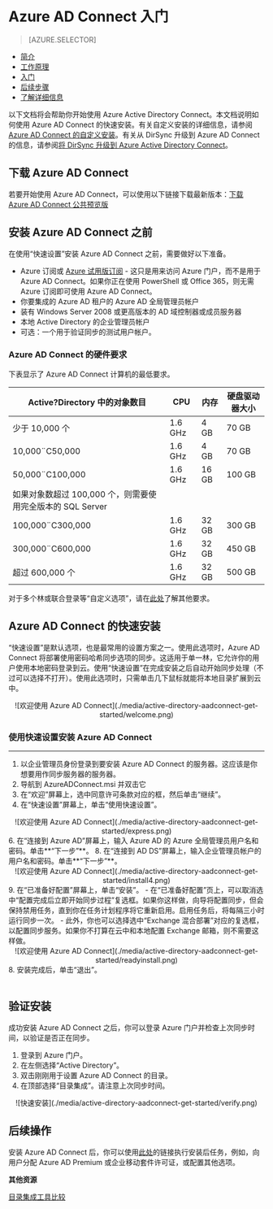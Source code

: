 <properties 
	pageTitle="Azure AD Connect 入门" 
	description="了解如何下载、安装和运行 Azure AD Connect 的设置向导。" 
	services="active-directory" 
	documentationCenter="" 
	authors="billmath" 
	manager="stevenpo" 
	editor="curtand"/>

<tags 
	ms.service="active-directory" 
	ms.date="08/24/2015" 
	ms.author="11/02/2015"/>

# Azure AD Connect 入门


> [AZURE.SELECTOR]
- [简介](/documentation/articles/active-directory-aadconnect/)
- [工作原理](/documentation/articles/active-directory-aadconnect-how-it-works/)
- [入门](/documentation/articles/active-directory-aadconnect-get-started/)
- [后续步骤](/documentation/articles/active-directory-aadconnect-whats-next/)
- [了解详细信息](/documentation/articles/active-directory-aadconnect-learn-more/)


以下文档将会帮助你开始使用 Azure Active Directory Connect。本文档说明如何使用 Azure AD Connect 的快速安装。有关自定义安装的详细信息，请参阅 [Azure AD Connect 的自定义安装](active-directory-aadconnect-get-started-custom)。有关从 DirSync 升级到 Azure AD Connect 的信息，请参阅[将 DirSync 升级到 Azure Active Directory Connect](active-directory-aadconnect-dirsync-upgrade-get-started)。


## 下载 Azure AD Connect



若要开始使用 Azure AD Connect，可以使用以下链接下载最新版本：[下载 Azure AD Connect 公共预览版](http://connect.microsoft.com/site1164/program8612)

## 安装 Azure AD Connect 之前
在使用“快速设置”安装 Azure AD Connect 之前，需要做好以下准备。


 
- Azure 订阅或 [Azure 试用版订阅](http://azure.microsoft.com/pricing/free-trial/) - 这只是用来访问 Azure 门户，而不是用于 Azure AD Connect。如果你正在使用 PowerShell 或 Office 365，则无需 Azure 订阅即可使用 Azure AD Connect。
- 你要集成的 Azure AD 租户的 Azure AD 全局管理员帐户
- 装有 Windows Server 2008 或更高版本的 AD 域控制器或成员服务器
- 本地 Active Directory 的企业管理员帐户
- 可选：一个用于验证同步的测试用户帐户。 

### Azure AD Connect 的硬件要求
下表显示了 Azure AD Connect 计算机的最低要求。

| Active?Directory 中的对象数目 | CPU | 内存 | 硬盘驱动器大小 |
| ------------------------------------- | --- | ------ | --------------- |
| 少于 10,000 个 | 1.6 GHz | 4 GB | 70 GB |
| 10,000¨C50,000 | 1.6 GHz | 4 GB | 70 GB |
| 50,000¨C100,000 | 1.6 GHz | 16 GB | 100 GB |
| 如果对象数超过 100,000 个，则需要使用完全版本的 SQL Server| | | |
| 100,000¨C300,000 | 1.6 GHz | 32 GB | 300 GB |
| 300,000¨C600,000 | 1.6 GHz | 32 GB | 450 GB |
| 超过 600,000 个 | 1.6 GHz | 32 GB | 500 GB |




对于多个林或联合登录等“自定义选项”，请在[此处](/docuemtntaion/articles/active-directory-aadconnect-get-started-custom)了解其他要求。


## Azure AD Connect 的快速安装
“快速设置”是默认选项，也是最常用的设置方案之一。使用此选项时，Azure AD Connect 将部署使用密码哈希同步选项的同步。这适用于单一林，它允许你的用户使用本地密码登录到云。使用“快速设置”在完成安装之后自动开始同步处理（不过可以选择不打开）。使用此选项时，只需单击几下鼠标就能将本地目录扩展到云中。

<center>![欢迎使用 Azure AD Connect](./media/active-directory-aadconnect-get-started/welcome.png)</center>

### 使用快速设置安装 Azure AD Connect
--------------------------------------------------------------------------------------------

1. 以企业管理员身份登录到要安装 Azure AD Connect 的服务器。这应该是你想要用作同步服务器的服务器。
2. 导航到 AzureADConnect.msi 并双击它
3. 在“欢迎”屏幕上，选中同意许可条款对应的框，然后单击“继续”。
4. 在“快速设置”屏幕上，单击“使用快速设置”。
<center>![欢迎使用 Azure AD Connect](./media/active-directory-aadconnect-get-started/express.png)</center>
6. 在“连接到 Azure AD”屏幕上，输入 Azure AD 的 Azure 全局管理员用户名和密码。单击**“下一步”**。
8. 在“连接到 AD DS”屏幕上，输入企业管理员帐户的用户名和密码。单击**“下一步”**。
<center>![欢迎使用 Azure AD Connect](./media/active-directory-aadconnect-get-started/install4.png)</center>
9. 在“已准备好配置”屏幕上，单击“安装”。
	- 在“已准备好配置”页上，可以取消选中“配置完成后立即开始同步过程”复选框。如果你这样做，向导将配置同步，但会保持禁用任务，直到你在任务计划程序将它重新启用。启用任务后，将每隔三小时运行同步一次。
	- 此外，你也可以选择选中“Exchange 混合部署”对应的复选框，以配置同步服务。如果你不打算在云中和本地配置 Exchange 邮箱，则不需要这样做。

<center>![欢迎使用 Azure AD Connect](./media/active-directory-aadconnect-get-started/readyinstall.png)</center>
8. 安装完成后，单击“退出”。


<br> 
<br>

<!--有关使用快速安装的视频，请参阅以下内容：

<center>[AZURE.VIDEO azure-active-directory-connect-express-settings]</center>
-->


## 验证安装

成功安装 Azure AD Connect 之后，你可以登录 Azure 门户并检查上次同步时间，以验证是否正在同步。

1.  登录到 Azure 门户。
2.  在左侧选择“Active Directory”。
3.  双击刚刚用于设置 Azure AD Connect 的目录。
4.  在顶部选择“目录集成”。请注意上次同步时间。

<center>![快速安装](./media/active-directory-aadconnect-get-started/verify.png)</center>

## 后续操作
安装 Azure AD Connect 后，你可以使用[此处](/documentation/articles/active-directory-aadconnect-whats-next)的链接执行安装后任务，例如，向用户分配 Azure AD Premium 或企业移动套件许可证，或配置其他选项。

**其他资源**

[目录集成工具比较](/documentation/articles/active-directory-aadconnect-get-started-tools-comparison)

 

<!---HONumber=60-->